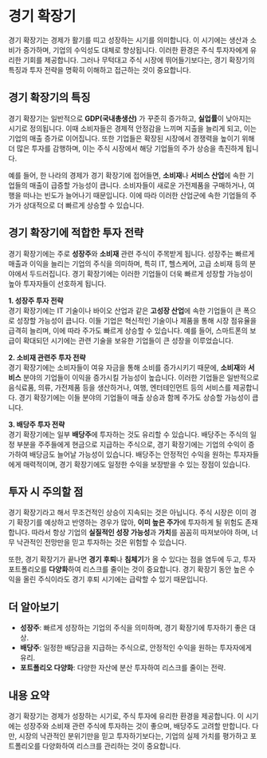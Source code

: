 # 경기 확장기

경기 확장기는 경제가 활기를 띠고 성장하는 시기를 의미합니다. 이 시기에는 생산과 소비가 증가하며, 기업의 수익성도 대체로 향상됩니다. 이러한 환경은 주식 투자자에게 유리한 기회를 제공합니다. 그러나 무턱대고 주식 시장에 뛰어들기보다는, 경기 확장기의 특징과 투자 전략을 명확히 이해하고 접근하는 것이 중요합니다.

## 경기 확장기의 특징

경기 확장기는 일반적으로 **GDP(국내총생산)** 가 꾸준히 증가하고, **실업률**이 낮아지는 시기로 정의됩니다. 이때 소비자들은 경제적 안정감을 느끼며 지출을 늘리게 되고, 이는 기업의 매출 증가로 이어집니다. 또한 기업들은 확장된 시장에서 경쟁력을 높이기 위해 더 많은 투자를 감행하며, 이는 주식 시장에서 해당 기업들의 주가 상승을 촉진하게 됩니다.

예를 들어, 한 나라의 경제가 경기 확장기에 접어들면, **소비재**나 **서비스 산업**에 속한 기업들의 매출이 급증할 가능성이 큽니다. 소비자들이 새로운 가전제품을 구매하거나, 여행을 떠나는 빈도가 늘어나기 때문입니다. 이에 따라 이러한 산업군에 속한 기업들의 주가가 상대적으로 더 빠르게 상승할 수 있습니다.

## 경기 확장기에 적합한 투자 전략

경기 확장기에는 주로 **성장주**와 **소비재** 관련 주식이 주목받게 됩니다. 성장주는 빠르게 매출과 이익을 늘리는 기업의 주식을 의미하며, 특히 IT, 헬스케어, 고급 소비재 등의 분야에서 두드러집니다. 경기 확장기에는 이러한 기업들이 더욱 빠르게 성장할 가능성이 높아 투자자들이 선호하게 됩니다.

**1. 성장주 투자 전략**  
경기 확장기에는 IT 기술이나 바이오 산업과 같은 **고성장 산업**에 속한 기업들이 큰 폭으로 성장할 가능성이 큽니다. 이들 기업은 혁신적인 기술이나 제품을 통해 시장 점유율을 급격히 늘리며, 이에 따라 주가도 빠르게 상승할 수 있습니다. 예를 들어, 스마트폰의 보급이 확대되던 시기에는 관련 기술을 보유한 기업들이 큰 성장을 이루었습니다.

**2. 소비재 관련주 투자 전략**  
경기 확장기에는 소비자들이 여유 자금을 통해 소비를 증가시키기 때문에, **소비재**와 **서비스** 분야의 기업들이 이익을 증가시킬 가능성이 높습니다. 이러한 기업들은 일반적으로 음식료품, 의류, 가전제품 등을 생산하거나, 여행, 엔터테인먼트 등의 서비스를 제공합니다. 경기 확장기에는 이들 분야의 기업들이 매출 상승과 함께 주가도 상승할 가능성이 큽니다.

**3. 배당주 투자 전략**  
경기 확장기에는 일부 **배당주**에 투자하는 것도 유리할 수 있습니다. 배당주는 주식의 일정 부분을 주주들에게 현금으로 지급하는 주식으로, 경기 확장기에는 기업의 수익이 증가하여 배당금도 늘어날 가능성이 있습니다. 배당주는 안정적인 수익을 원하는 투자자들에게 매력적이며, 경기 확장기에도 일정한 수익을 보장받을 수 있는 장점이 있습니다.

## 투자 시 주의할 점

경기 확장기라고 해서 무조건적인 상승이 지속되는 것은 아닙니다. 주식 시장은 이미 경기 확장기를 예상하고 반영하는 경우가 많아, **이미 높은 주가**에 투자하게 될 위험도 존재합니다. 따라서 항상 기업의 **실질적인 성장 가능성**과 **가치**를 꼼꼼히 따져보아야 하며, 너무 낙관적인 전망만을 믿고 투자하는 것은 위험할 수 있습니다.

또한, 경기 확장기가 끝나면 **경기 후퇴**나 **침체기**가 올 수 있다는 점을 염두에 두고, 투자 포트폴리오를 **다양화**하여 리스크를 줄이는 것이 중요합니다. 경기 확장기 동안 높은 수익을 올린 주식이라도 경기 후퇴 시기에는 급락할 수 있기 때문입니다.

## 더 알아보기

- **성장주**: 빠르게 성장하는 기업의 주식을 의미하며, 경기 확장기에 투자하기 좋은 대상.
- **배당주**: 일정한 배당금을 지급하는 주식으로, 안정적인 수익을 원하는 투자자에게 유리.
- **포트폴리오 다양화**: 다양한 자산에 분산 투자하여 리스크를 줄이는 전략.

## 내용 요약

경기 확장기는 경제가 성장하는 시기로, 주식 투자에 유리한 환경을 제공합니다. 이 시기에는 성장주와 소비재 관련 주식에 투자하는 것이 좋으며, 배당주도 고려할 만합니다. 다만, 시장의 낙관적인 분위기만을 믿고 투자하기보다는, 기업의 실제 가치를 평가하고 포트폴리오를 다양화하여 리스크를 관리하는 것이 중요합니다.